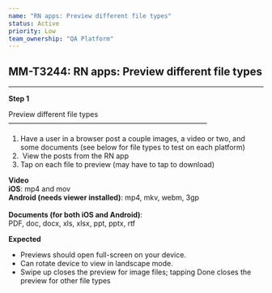 ```yaml
---
name: "RN apps: Preview different file types"
status: Active
priority: Low
team_ownership: "QA Platform"
---
```


## MM-T3244: RN apps: Preview different file types

---

**Step 1**

Preview different file types\
————————————————————————————

1. Have a user in a browser post a couple images, a video or two, and some documents (see below for file types to test on each platform)
2.  View the posts from the RN app
3. Tap on each file to preview (may have to tap to download)

**Video**\
**iOS**: mp4 and mov\
**Android (needs viewer installed)**: mp4, mkv, webm, 3gp\
\
**Documents (for both iOS and Android)**:\
PDF, doc, docx, xls, xlsx, ppt, pptx, rtf

**Expected**

- Previews should open full-screen on your device.
- Can rotate device to view in landscape mode.
- Swipe up closes the preview for image files; tapping Done closes the preview for other file types
